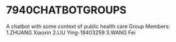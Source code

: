 # 7940CHATBOTGROUPS
A chatbot with some context of public health care
Group Members:
1.ZHUANG Xiaoxin
2.LIU Ying-19403259
3.WANG Fei
